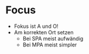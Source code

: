 # Focus

- Fokus ist A und O!
- Am korrekten Ort setzen
    - Bei SPA meist aufwändig
    - Bei MPA meist simpler
